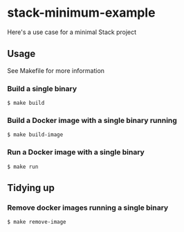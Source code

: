 # stack-minimum-example

Here's a use case for a minimal Stack project

## Usage

See Makefile for more information

### Build a single binary

```
$ make build
```

### Build a Docker image with a single binary running

```
$ make build-image
```

### Run a Docker image with a single binary

```
$ make run
```

## Tidying up

### Remove docker images running a single binary
```
$ make remove-image
```
